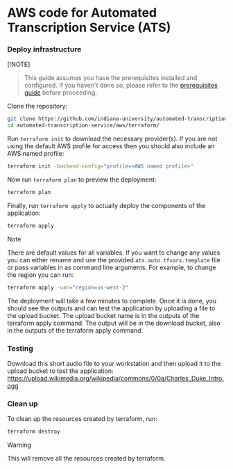 # AWS code for Automated Transcription Service (ATS)
### Deploy infrastructure

[!NOTE]
>This guide assumes you have the prerequisites installed and configured. If you haven't done so, please refer to the [prerequisites guide](../doc/prerequisites.md) before proceeding.

Clone the repository:

```bash
git clone https://github.com/indiana-university/automated-transcription-service.git
cd automated-transcription-service/aws/terraform/
```

Run `terraform init` to download the necessary provider(s). If you are not using the default AWS profile for access then you should also include an AWS named profile:

```bash
terraform init -backend-config="profile=<AWS named profile>"
```

Now run `terraform plan` to preview the deployment:

```bash
terraform plan
```

Finally, run `terraform apply` to actually deploy the components of the application:

```bash
terraform apply
```

>[!NOTE]
>There are default values for all variables. If you want to change any values you can either rename and use the provided `ats.auto.tfvars.template` file or pass variables in as command line arguments. For example, to change the region you can run:

```bash
terraform apply -var="region=us-west-2"
```

The deployment will take a few minutes to complete. Once it is done, you should see the outputs and can test the application by uploading a file to the upload bucket. The upload bucket name is in the outputs of the terraform apply command. The output will be in the download bucket, also in the outputs of the terraform apply command.

### Testing
Download this short audio file to your workstation and then upload it to the upload bucket to test the application: https://upload.wikimedia.org/wikipedia/commons/0/0a/Charles_Duke_Intro.ogg


### Clean up
To clean up the resources created by terraform, run:

```bash
terraform destroy
```
>[!WARNING]
>This will remove all the resources created by terraform.
